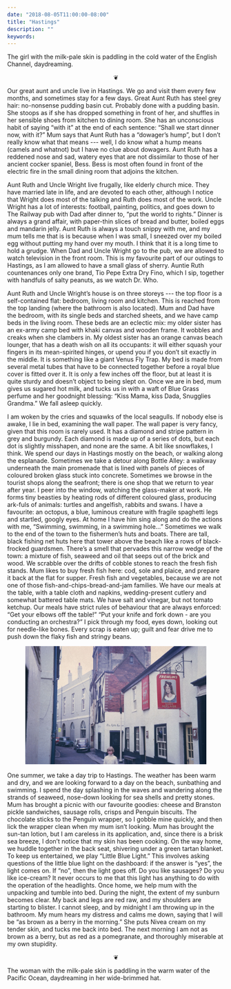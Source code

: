 ```yaml
---
date: "2018-08-05T11:00:00-08:00"
title: "Hastings"
description: ""
keywords:
---
```


The girl with the milk-pale skin is paddling in the cold water of the English Channel,
daydreaming.
<!--more-->

<center>
❦
</center>

Our great aunt and uncle live in Hastings. We go and visit them every few months, and sometimes stay
for a few days. Great Aunt Ruth has steel grey hair: no-nonsense pudding basin cut. Probably done
with a pudding basin. She stoops as if she has dropped something in front of her, and shuffles in
her sensible shoes from kitchen to dining room. She has an unconscious habit of saying “with it” at
the end of each sentence: “Shall we start dinner now, with it?” Mum says that Aunt Ruth has a
“dowager’s hump”, but I don’t really know what that means --- well, I do know what a hump means
(camels and whatnot) but I have no clue about dowagers. Aunt Ruth has a reddened nose and sad,
watery eyes that are not dissimilar to those of her ancient cocker spaniel, Bess. Bess is most often
found in front of the electric fire in the small dining room that adjoins the kitchen.

Aunt Ruth and Uncle Wright live frugally, like elderly church mice. They have married late in life,
and are devoted to each other, although I notice that Wright does most of the talking and Ruth does
most of the work. Uncle Wright has a lot of interests: football, painting, politics, and goes down
to The Railway pub with Dad after dinner to, “put the world to rights.” Dinner is always a grand
affair, with paper-thin slices of bread and butter, boiled eggs and mandarin jelly. Aunt Ruth is
always a touch snippy with me, and my mum tells me that is is because when I was small, I sneezed
over my boiled egg without putting my hand over my mouth. I think that it is a long time to hold a
grudge. When Dad and Uncle Wright go to the pub, we are allowed to watch television in the front
room. This is my favourite part of our outings to Hastings, as I am allowed to have a small glass of
sherry.  Auntie Ruth countenances only one brand, Tio Pepe Extra Dry Fino, which I sip, together
with handfuls of salty peanuts, as we watch Dr. Who.

Aunt Ruth and Uncle Wright’s house is on three storeys --- the top floor is a self-contained flat:
bedroom, living room and kitchen. This is reached from the top landing (where the bathroom is also
located). Mum and Dad have the bedroom, with its single beds and starched sheets, and we have camp
beds in the living room. These beds are an eclectic mix: my older sister has an ex-army camp bed
with khaki canvas and wooden frame. It wobbles and creaks when she clambers in. My oldest sister has
an orange canvas beach lounger, that has a death wish on all its occupants: it will either squash
your fingers in its mean-spirited hinges, or upend you if you don’t sit exactly in the middle. It is
something like a giant Venus Fly Trap. My bed is made from several metal tubes that have to be
connected together before a royal blue cover is fitted over it. It is only a few inches off the
floor, but at least it is quite sturdy and doesn’t object to being slept on. Once we are in bed, mum
gives us sugared hot milk, and tucks us in with a waft of Blue Grass perfume and her goodnight
blessing: “Kiss Mama, kiss Dada, Snugglies Grandma.” We fall asleep quickly.

I am woken by the cries and squawks of the local seagulls. If nobody else is awake, I lie in bed,
examining the wall paper. The wall paper is very fancy, given that this room is rarely used. It has
a diamond and stripe pattern in grey and burgundy. Each diamond is made up of a series of dots, but
each dot is slightly misshapen, and none are the same. A bit like snowflakes, I think. We spend our
days in Hastings mostly on the beach, or walking along the esplanade. Sometimes we take a detour
along Bottle Alley: a walkway underneath the main promenade that is lined with panels of pieces of
coloured broken glass stuck into concrete. Sometimes we browse in the tourist shops along the
seafront; there is one shop that we return to year after year. I peer into the window, watching the
glass-maker at work. He forms tiny beasties by heating rods of different coloured glass, producing
ark-fuls of animals: turtles and angelfish, rabbits and swans. I have a favourite: an octopus, a
blue, luminous creature with fragile spaghetti legs and startled, googly eyes. At home I have him
sing along and do the actions with me, “Swimming, swimming, in a swimming hole…” Sometimes we walk
to the end of the town to the fishermen’s huts and boats. There are tall, black fishing net huts
here that tower above the beach like a rows of black-frocked guardsmen. There’s a smell that
pervades this narrow wedge of the town: a mixture of fish, seaweed and oil that seeps out of the
brick and wood. We scrabble over the drifts of cobble stones to reach the fresh fish stands. Mum
likes to buy fresh fish here: cod, sole and plaice, and prepare it back at the flat for
supper. Fresh fish and vegetables, because we are not one of those fish-and-chips-bread-and-jam
families. We have our meals at the table, with a table cloth and napkins, wedding-present cutlery
and somewhat battered table mats. We have salt and vinegar, but not tomato ketchup. Our meals have
strict rules of behaviour that are always enforced: “Get your elbows off the table!” “Put your knife
and fork down - are you conducting an orchestra?” I pick through my food, eyes down, looking out for
needle-like bones. Every scrap is eaten up; guilt and fear drive me to push down the flaky fish and
stringy beans.

<center>
<img style="max-width:30em;" src="/images/0049.jpg" alt="Hastings"/>
</center>

One summer, we take a day trip to Hastings. The weather has been warm and dry, and we are looking
forward to a day on the beach, sunbathing and swimming. I spend the day splashing in the waves and
wandering along the strands of seaweed, nose-down looking for sea shells and pretty stones. Mum has
brought a picnic with our favourite goodies: cheese and Branston pickle sandwiches, sausage rolls,
crisps and Penguin biscuits. The chocolate sticks to the Penguin wrapper, so I gobble mine quickly,
and then lick the wrapper clean when my mum isn’t looking. Mum has brought the sun-tan lotion, but I
am careless in its application, and, since there is a brisk sea breeze, I don’t notice that my skin
has been cooking. On the way home, we huddle together in the back seat, shivering under a green
tartan blanket. To keep us entertained, we play “Little Blue Light.” This involves asking questions
of the little blue light on the dashboard: if the answer is “yes”, the light comes on. If “no”, then
the light goes off. Do you like sausages? Do you like ice-cream? It never occurs to me that this
light has anything to do with the operation of the headlights. Once home, we help mum with the
unpacking and tumble into bed. During the night, the extent of my sunburn becomes clear. My back and
legs are red raw, and my shoulders are starting to blister. I cannot sleep, and by midnight I am
throwing up in the bathroom. My mum hears my distress and calms me down, saying that I will be “as
brown as a berry in the morning.” She puts Nivea cream on my tender skin, and tucks me back into
bed. The next morning I am not as brown as a berry, but as red as a pomegranate, and thoroughly
miserable at my own stupidity.

<center>
❦
</center>

The woman with the milk-pale skin is paddling in the warm water of the Pacific Ocean, daydreaming in
her wide-brimmed hat.
